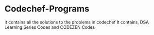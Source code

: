 # Codechef-Programs
It contains all the solutions to the problems in codechef
It contains, DSA Learning Series Codes and CODEZEN Codes
